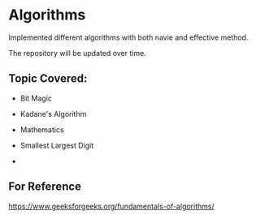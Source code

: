 # Algorithms
Implemented different algorithms with both navie and effective method.

The repository will be updated over time.

## Topic Covered:

- Bit Magic

- Kadane's Algorithm

- Mathematics

- Smallest Largest Digit

- 


## For Reference

https://www.geeksforgeeks.org/fundamentals-of-algorithms/ 

